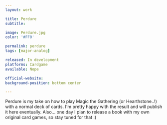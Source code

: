 ```yaml
---
layout: work

title: Perdure
subtitle:

image: Perdure.jpg
color: '#FF0'

permalink: perdure
tags: [major-analog]

released: In development
platforms: Cardgame
available: Nope

official-website:
background-position: bottom center

---
```


Perdure is my take on how to play Magic the Gathering (or Hearthstone..!) with a normal deck of cards. I'm pretty happy with the result and will publish it here eventually. Also... one day I plan to release a book with my own original card games, so stay tuned for that :)
